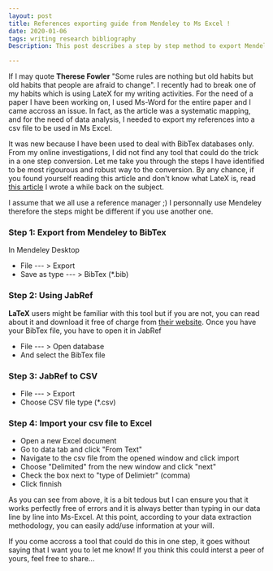 ```yaml
---
layout: post
title: References exporting guide from Mendeley to Ms Excel !
date: 2020-01-06
tags: writing research bibliography 
Description: This post describes a step by step method to export Mendeley references into a csv file for use in Ms Excel.

---
```


If I may quote **Therese Fowler** "Some rules are nothing but old habits but old habits that people are afraid to change". 
I recently had to break one of my habits which is using LateX for my writing activities. For the need of a paper I have been working on, 
I used Ms-Word for the entire paper and I came accross an issue. In fact, as the article was a systematic mapping, and for the need of data analysis, I needed to export my references into a csv file to be used in Ms Excel. 

It was new because I have been used to deal with BibTex databases only. From my online investigations, I did not find any tool that could do the trick in a one step conversion. Let me take you through the steps I have identified to be most rigourous and robust way to  the conversion. By any chance, if you found yourself reading this article and don't know what LateX is, read [this article](https://mkantem.github.io/notes/2017/07/26/latex) I wrote a while back on the subject.   

I assume that we all use a reference manager ;) I personnally use Mendeley therefore the steps might be different if you use another one. 

### Step 1: Export from Mendeley to BibTex 

In Mendeley Desktop 
 * File --- >  Export
 * Save as type --- > BibTex (*.bib) 
 
 ### Step 2: Using JabRef
 
 **LaTeX** users might be familiar with this tool but if you are not, you can read about it and download it free of charge from [their website](https://www.jabref.org/).
 Once you have your BibTex file, you have to open it in JabRef
 * File --- >  Open database
 * And select the BibTex file
 
 ### Step 3: JabRef to CSV
 
  * File --- >  Export
  * Choose CSV file type (*.csv)
 
 ### Step 4: Import your csv file to Excel
 
 * Open a new Excel document
 * Go to data tab and click "From Text"
 * Navigate to the csv file from the opened window and click import
 * Choose "Delimited" from the new window and click "next"
 * Check the box next to "type of Delimietr" (comma)
 * Click finnish 
 
As you can see from above, it is a bit tedous but I can ensure you that it works perfectly free of errors and it is always better than typing in
our data line by line into Ms-Excel. At this point, according to your data extraction methodology, you can easily add/use information at your will.

If you come accross a tool that could do this in one step, it goes without saying that I want you to let me know! 
If you think this could interst a peer of yours, feel free to share...
